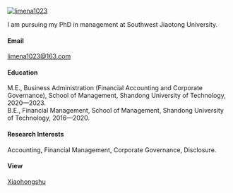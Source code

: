 

[![limena1023](https://img.shields.io/badge/limena1023-github-blue?logo=github)](https://github.com/limena1023)

I am pursuing my PhD in management at Southwest Jiaotong University.

#### Email
limena1023@163.com

#### Education
M.E., Business Administration (Financial Accounting and Corporate Governance), School of Management, Shandong University of Technology, 2020—2023.\
B.E., Financial Management, School of Management, Shandong University of Technology, 2016—2020.

#### Research Interests
Accounting, Financial Management, Corporate Governance, Disclosure.

#### View 
[Xiaohongshu](https://www.xiaohongshu.com/user/profile/5e72290c00000000010069f8)